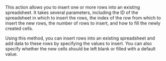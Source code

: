 This action allows you to insert one or more rows into an existing spreadsheet. It takes several parameters, including the ID of the spreadsheet in which to insert the rows, the index of the row from which to insert the new rows, the number of rows to insert, and how to fill the newly created cells.

Using this method, you can insert rows into an existing spreadsheet and add data to these rows by specifying the values to insert. You can also specify whether the new cells should be left blank or filled with a default value.